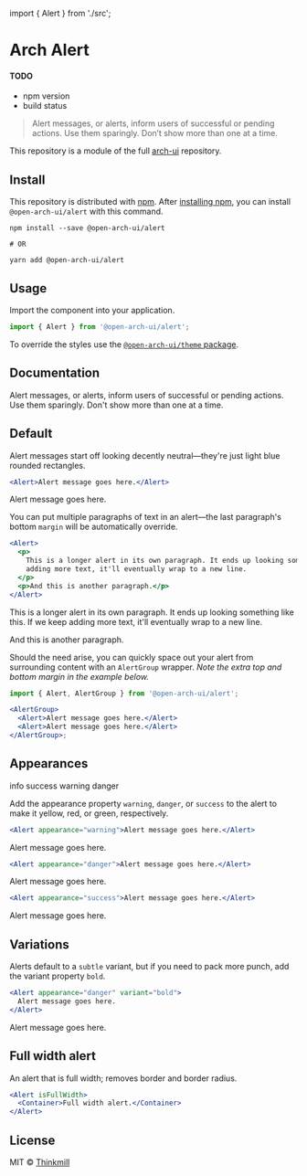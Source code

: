 <!--[meta]
section: misc
title: Alert
[meta]-->

import { Alert } from './src';

# Arch Alert

#### TODO

- npm version
- build status

> Alert messages, or alerts, inform users of successful or pending actions. Use them sparingly. Don’t show more than one at a time.

This repository is a module of the full [arch-ui][source] repository.

## Install

This repository is distributed with [npm][npm]. After [installing npm][install-npm], you can install `@open-arch-ui/alert` with this command.

```
npm install --save @open-arch-ui/alert

# OR

yarn add @open-arch-ui/alert
```

## Usage

Import the component into your application.

```jsx
import { Alert } from '@open-arch-ui/alert';
```

To override the styles use the [`@open-arch-ui/theme` package][theme].

## Documentation

<!-- %docs -->

Alert messages, or alerts, inform users of successful or pending actions. Use them sparingly. Don't show more than one at a time.

## Default

Alert messages start off looking decently neutral—they're just light blue rounded rectangles.

```jsx
<Alert>Alert message goes here.</Alert>
```

<Alert>Alert message goes here.</Alert>

You can put multiple paragraphs of text in an alert—the last paragraph's bottom `margin` will be automatically override.

```jsx
<Alert>
  <p>
    This is a longer alert in its own paragraph. It ends up looking something like this. If we keep
    adding more text, it'll eventually wrap to a new line.
  </p>
  <p>And this is another paragraph.</p>
</Alert>
```

<Alert>
  <p>
    This is a longer alert in its own paragraph. It ends up looking something like this. If we keep
    adding more text, it'll eventually wrap to a new line.
  </p>
  <p>And this is another paragraph.</p>
</Alert>

Should the need arise, you can quickly space out your alert from surrounding content with an `AlertGroup` wrapper. _Note the extra top and bottom margin in the example below._

```jsx
import { Alert, AlertGroup } from '@open-arch-ui/alert';

<AlertGroup>
  <Alert>Alert message goes here.</Alert>
  <Alert>Alert message goes here.</Alert>
</AlertGroup>;
```

## Appearances

info
success
warning
danger

Add the appearance property `warning`, `danger`, or `success` to the alert to make it yellow, red, or green, respectively.

```jsx
<Alert appearance="warning">Alert message goes here.</Alert>
```

<Alert appearance="warning">Alert message goes here.</Alert>

```jsx
<Alert appearance="danger">Alert message goes here.</Alert>
```

<Alert appearance="danger">Alert message goes here.</Alert>

```jsx
<Alert appearance="success">Alert message goes here.</Alert>
```

<Alert appearance="success">Alert message goes here.</Alert>

## Variations

Alerts default to a `subtle` variant, but if you need to pack more punch, add the variant property `bold`.

```jsx
<Alert appearance="danger" variant="bold">
  Alert message goes here.
</Alert>
```

<Alert appearance="danger" variant="bold">
  Alert message goes here.
</Alert>

## Full width alert

An alert that is full width; removes border and border radius.

```jsx
<Alert isFullWidth>
  <Container>Full width alert.</Container>
</Alert>
```

<!-- %proptypes -->

<!-- %enddocs -->

## License

MIT © [Thinkmill](https://www.thinkmill.com.au/)

[source]: https://github.com/keystonejs/keystone-5/tree/main/packages/arch

[npm]: https://www.npmjs.com/package/@open-arch-ui/alert

[install-npm]: https://docs.npmjs.com/getting-started/installing-node

[theme]: http://npmjs.com/package/@open-arch-ui/theme
